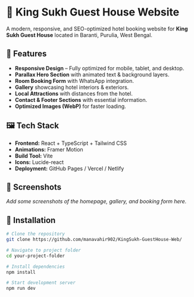 # 🏨 King Sukh Guest House Website

A modern, responsive, and SEO-optimized hotel booking website for **King Sukh Guest House** located in Baranti, Purulia, West Bengal.

## 🌟 Features
- **Responsive Design** – Fully optimized for mobile, tablet, and desktop.
- **Parallax Hero Section** with animated text & background layers.
- **Room Booking Form** with WhatsApp integration.
- **Gallery** showcasing hotel interiors & exteriors.
- **Local Attractions** with distances from the hotel.
- **Contact & Footer Sections** with essential information.
- **Optimized Images (WebP)** for faster loading.

## 🖼️ Tech Stack
- **Frontend:** React + TypeScript + Tailwind CSS
- **Animations:** Framer Motion
- **Build Tool:** Vite
- **Icons:** Lucide-react
- **Deployment:** GitHub Pages / Vercel / Netlify

## 📸 Screenshots
_Add some screenshots of the homepage, gallery, and booking form here._

## 🚀 Installation
```bash
# Clone the repository
git clone https://github.com/manavahir902/KingSukh-GuestHouse-Web/

# Navigate to project folder
cd your-project-folder

# Install dependencies
npm install

# Start development server
npm run dev
